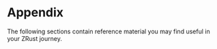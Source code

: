 # Appendix

The following sections contain reference material you may find useful in
your ZRust journey.